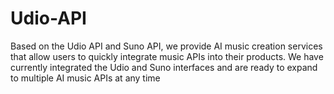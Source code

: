 # Udio-API
Based on the Udio API and Suno API, we provide AI music creation services that allow users to quickly integrate music APIs into their products. We have currently integrated the Udio and Suno interfaces and are ready to expand to multiple AI music APIs at any time
